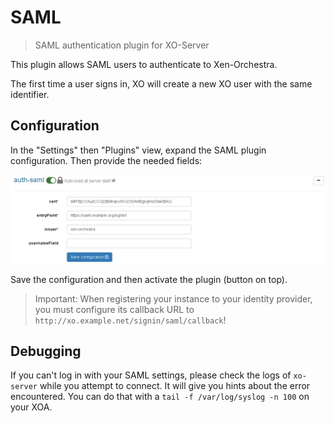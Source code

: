 # SAML

> SAML authentication plugin for XO-Server

This plugin allows SAML users to authenticate to Xen-Orchestra.

The first time a user signs in, XO will create a new XO user with the same identifier.

## Configuration

In the "Settings" then "Plugins" view, expand the SAML plugin configuration. Then provide the needed fields:

![](samlconfig.png)

Save the configuration and then activate the plugin (button on top).

> Important: When registering your instance to your identity provider,
> you must configure its callback URL to
> `http://xo.example.net/signin/saml/callback`!

## Debugging

If you can't log in with your SAML settings, please check the logs of `xo-server` while you attempt to connect. It will give you hints about the error encountered. You can do that with a `tail -f /var/log/syslog -n 100` on your XOA.